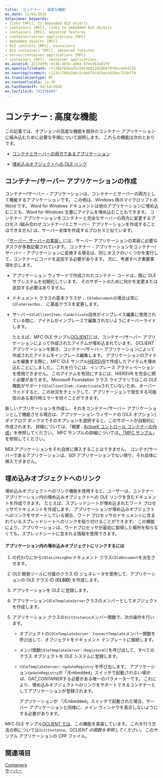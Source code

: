 ```yaml
---
title: 'コンテナー : 高度な機能'
ms.date: 11/04/2016
helpviewer_keywords:
- links [MFC], to embedded OLE objects
- containers [MFC], links to embedded OLE objects
- containers [MFC], advanced features
- container/server applications [MFC]
- embedded objects [MFC]
- OLE controls [MFC], containers
- OLE containers [MFC], advanced features
- server/container applications [MFC]
- containers [MFC], container applications
ms.assetid: 221fd99c-b138-40fa-ad6a-974e3b3ad1f8
ms.openlocfilehash: cf130bf8dead5c59548821658b979785c4d54726
ms.sourcegitcommit: c123cc76bb2b6c5cde6f4c425ece420ac733bf70
ms.translationtype: MT
ms.contentlocale: ja-JP
ms.lasthandoff: 04/14/2020
ms.locfileid: "81376493"
---
```

# <a name="containers-advanced-features"></a>コンテナー : 高度な機能

この記事では、オプションの高度な機能を既存のコンテナー アプリケーションに組み込むために必要な手順について説明します。 これらの機能は次のとおりです。

- [コンテナとサーバーの両方であるアプリケーション](#_core_creating_a_container_server_application)

- [埋め込みオブジェクトへの OLE リンク](#_core_links_to_embedded_objects)

## <a name="creating-a-containerserver-application"></a><a name="_core_creating_a_container_server_application"></a>コンテナー/サーバー アプリケーションの作成

コンテナー/サーバー・アプリケーションは、コンテナーとサーバーの両方として機能するアプリケーションです。 この例は、Windows 用のマイクロソフトの Word です。 Word for Windows ドキュメントは他のアプリケーションに埋め込むことも、Word for Windows 文書にアイテムを埋め込むこともできます。 コンテナー アプリケーションをコンテナーと完全なサーバーの両方に変更するプロセス (組み合わせコンテナー/ミニサーバー アプリケーションを作成することはできません) は、サーバー全体を作成するプロセスと似ています。

「[サーバー: サーバーの実装」](../mfc/servers-implementing-a-server.md)には、サーバー アプリケーションの実装に必要なタスクが多数記載されています。 コンテナー・アプリケーションをコンテナー/サーバー・アプリケーションに変換する場合は、同じタスクのいくつかを実行して、コンテナーにコードを追加する必要があります。 次に、考慮すべき重要事項を示します。

- アプリケーション ウィザードで作成されたコンテナー コードは、既に OLE サブシステムを初期化しています。 そのサポートのために何かを変更または追加する必要はありません。

- ドキュメント クラスの基本クラスが 、`COleDocument`の場合は常に`COleServerDoc`、 に基底クラスを変更します。

- サーバー`COleClientItem::CanActivate`自体がインプレイス編集に使用されている間に、アイテムがインプレースで編集されないようにオーバーライドします。

   たとえば、MFC OLE サンプル[OCLIENT](../overview/visual-cpp-samples.md)には、コンテナー/サーバー アプリケーションによって作成されたアイテムが埋め込まれています。 OCLIENT アプリケーションを開き、コンテナー/サーバー アプリケーションによって作成されたアイテムをインプレース編集します。 アプリケーションのアイテムを編集する際に、MFC OLE サンプル[HIERSVR](../overview/visual-cpp-samples.md)で作成したアイテムを埋め込むことにしました。 これを行うには、インプレース アクティベーションを使用できません。 このアイテムを有効にするには、HIERSVR を完全に開く必要があります。 Microsoft Foundation クラス ライブラリではこの OLE 機能がサポート`COleClientItem::CanActivate`されていないため、オーバーライドすると、この状況をチェックして、アプリケーションで発生する可能性のある実行時エラーを防ぐことができます。

新しいアプリケーションを作成し、それをコンテナー/サーバー アプリケーションとして機能させる場合は、アプリケーション ウィザードの [OLE オプション] ダイアログ ボックスでそのオプションを選択すると、このサポートが自動的に作成されます。 詳細については、「概要 : [ActiveX コントロール コンテナーの作成](../mfc/reference/creating-an-mfc-activex-control-container.md)」を参照してください。 MFC サンプルの詳細については[、「MFC サンプル](../overview/visual-cpp-samples.md#mfc-samples)」を参照してください。

MDI アプリケーションをそれ自体に挿入することはできません。 コンテナ/サーバーであるアプリケーションは、SDI アプリケーションでない限り、それ自体に挿入できません。

## <a name="links-to-embedded-objects"></a><a name="_core_links_to_embedded_objects"></a>埋め込みオブジェクトへのリンク

埋め込みオブジェクトへのリンク機能を使用すると、ユーザーは、コンテナー アプリケーション内の埋め込みオブジェクトへの OLE リンクを含むドキュメントを作成できます。 たとえば、スプレッドシートが埋め込まれたワード プロセッサでドキュメントを作成します。 アプリケーションが埋め込みオブジェクトへのリンクをサポートしている場合、ワード プロセッサのドキュメントに含まれているスプレッドシートへのリンクを貼り付けることができます。 この機能により、アプリケーションは、ワードプロセッサが最初に取得した場所を知らなくても、スプレッドシートに含まれる情報を使用できます。

#### <a name="to-link-to-embedded-objects-in-your-application"></a>アプリケーション内の埋め込みオブジェクトにリンクするには

1. の代わりにから`COleLinkingDoc`ドキュメント クラス`COleDocument`を派生させます。

1. OLE 開発ツールに付属のクラス ID ジェネレータを使用して、アプリケーションの OLE クラス ID (**CLSID**) を作成します。

1. アプリケーションを OLE に登録します。

1. アプリケーション`COleTemplateServer`クラスのメンバーとしてオブジェクトを作成します。

1. アプリケーション クラスの`InitInstance`メンバー関数で、次の操作を行います。

   - オブジェクトの`COleTemplateServer``ConnectTemplate`メンバー関数を呼び出して、オブジェクトをドキュメント テンプレートに接続します。

   - メンバ関数`COleTemplateServer::RegisterAll`を呼び出して、すべてのクラス オブジェクトを OLE システムに登録します。

   - `COleTemplateServer::UpdateRegistry` を呼び出します。 アプリケーション`UpdateRegistry`が「/Embedded」スイッチで起動*されない場合は*、OAT_CONTAINERする必要がある唯一のパラメーターです。 これにより、埋め込みオブジェクトへのリンクをサポートできるコンテナーとしてアプリケーションが登録されます。

      アプリケーションが 「/Embedded」スイッチで起動された場合、サーバー アプリケーションと同様に、メイン ウィンドウを表示しないようにする必要があります。

MFC OLE サンプル[OCLIENT では](../overview/visual-cpp-samples.md)、この機能を実装しています。 これを行う方法の例については`InitInstance`*、OCLIENT の関数を参照してください。* このサンプル アプリケーションの CPP ファイル。

## <a name="see-also"></a>関連項目

[Containers](../mfc/containers.md)<br/>
[サーバー](../mfc/servers.md)
